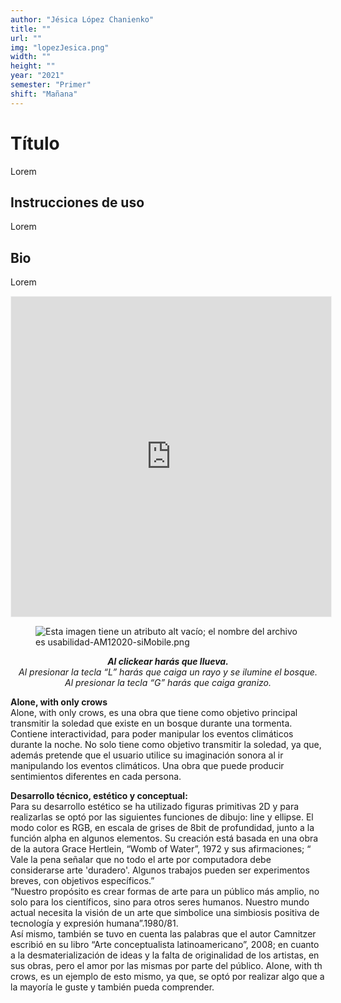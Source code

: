 ```yaml
---
author: "Jésica López Chanienko"
title: ""
url: ""
img: "lopezJesica.png"
width: ""
height: ""
year: "2021"
semester: "Primer"
shift: "Mañana"
---
```


<p></p>

# Título

Lorem 

## Instrucciones de uso 

Lorem

## Bio

Lorem

<!-- wp:html -->
<p align="center"><iframe width="512" height="512" frameborder="0" scrolling="no" style="width:512px; margin:0 auto!important;border: 1px solid #F2F2F3; z-index: 100;" src="https://editor.p5js.org/jesicalopez0808/embed/VcuOg1Ot2"></iframe></p>
<!-- /wp:html -->

<!-- wp:image {"align":"center"} -->
<div class="wp-block-image"><figure class="aligncenter"><img src="https://am1-lacabanne.atamvirtual.com.ar/wp-content/uploads/2020/12/usabilidad-AM12020-siMobile.png" alt="Esta imagen tiene un atributo alt vacío; el nombre del archivo es usabilidad-AM12020-siMobile.png"/></figure></div>
<!-- /wp:image -->

<!-- wp:paragraph {"align":"center"} -->
<p style="text-align:center"><em><strong>Al clickear harás que llueva.<br></strong> Al presionar la tecla “L” harás que caiga un rayo y se ilumine el bosque.<br> Al presionar la tecla “G” harás que caiga granizo.</em></p>
<!-- /wp:paragraph -->

<!-- wp:paragraph -->
<p><strong>Alone, with only crows</strong><br> Alone, with only crows, es una obra que tiene como objetivo principal transmitir la soledad que existe en un bosque durante una tormenta. Contiene interactividad, para poder manipular los eventos climáticos durante la noche. No solo tiene como objetivo transmitir la soledad, ya que, además pretende que el usuario utilice su imaginación sonora al ir manipulando los eventos climáticos. Una obra que puede producir sentimientos diferentes en cada persona.</p>
<!-- /wp:paragraph -->

<!-- wp:paragraph -->
<p><strong>Desarrollo técnico, estético y conceptual:</strong><br> Para su desarrollo estético se ha utilizado figuras primitivas 2D y para realizarlas se optó por las siguientes funciones de dibujo: line y ellipse. El modo color es RGB, en escala de grises de 8bit de profundidad, junto a la función alpha en algunos elementos. Su creación está basada en una obra de la autora Grace Hertlein, “Womb of Water”, 1972 y sus afirmaciones; “ Vale la pena señalar que no todo el arte por computadora debe considerarse arte 'duradero'. Algunos trabajos pueden ser experimentos breves, con objetivos específicos.”<br> “Nuestro propósito es crear formas de arte para un público más amplio, no solo para los científicos, sino para otros seres humanos. Nuestro mundo actual necesita la visión de un arte que simbolice una simbiosis positiva de tecnología y expresión humana”.1980/81.<br> Así mismo, también se tuvo en cuenta las palabras que el autor Camnitzer escribió en su libro “Arte conceptualista latinoamericano”, 2008; en cuanto a la desmaterialización de ideas y la falta de originalidad de los artistas, en sus obras, pero el amor por las mismas por parte del público. Alone, with th crows, es un ejemplo de esto mismo, ya que, se optó por realizar algo que a la mayoría le guste y también pueda comprender.</p>
<!-- /wp:paragraph -->